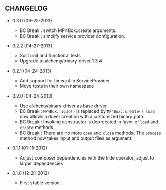CHANGELOG
---------

* 0.3.0 (06-25-2013)

  * BC Break : switch MP4Box::create arguments.
  * BC Break : simplify service provider configuration.

* 0.2.2 (04-27-2013)

  * Split unit and functional tests
  * Upgrade to alchemy/binary-driver 1.3.4

* 0.2.1 (04-24-2013)

  * Add support for timeout in ServiceProvider
  * Move tests in their own namespace

* 0.2.0 (04-24-2013)

  * Use alchemy/binary-driver as base driver
  * BC Break : `MP4Box::load()` is replaced by `MP4Box::create()`. `load` now
    allows a driver creation with a customized binary path.
  * BC Break : Invoking constructor is deprecated in favor of `load` and `create`
    methods.
  * BC Break : There are no more `open` and `close` methods. The `process` method
    now takes input and output files as argument.

* 0.1.1 (01-11-2012)

  * Adjust composer dependencies with the tilde operator, adjust to larger dependencies

* 0.1.0 (12-21-2012)

  * First stable version.
